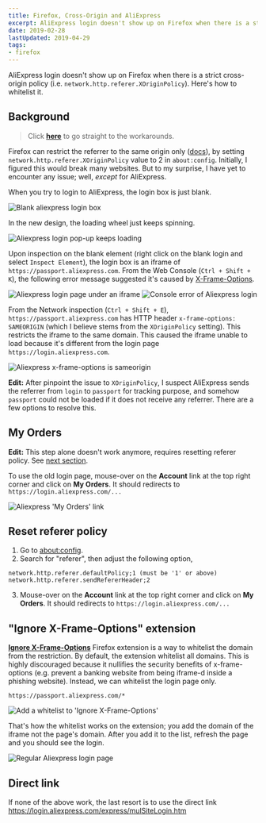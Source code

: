 ```yaml
---
title: Firefox, Cross-Origin and AliExpress
excerpt: AliExpress login doesn't show up on Firefox when there is a strict cross-origin policy.
date: 2019-02-28
lastUpdated: 2019-04-29
tags:
- firefox
---
```


AliExpress login doesn't show up on Firefox when there is a strict cross-origin policy (i.e. `network.http.referer.XOriginPolicy`). Here's how to whitelist it.

## Background

> Click [**here**](#My-Orders) to go straight to the workarounds.

Firefox can restrict the referrer to the same origin only ([docs](https://wiki.mozilla.org/Security/Referrer)), by setting `network.http.referer.XOriginPolicy` value to 2 in `about:config`. Initially, I figured this would break many websites. But to my surprise, I have yet to encounter any issue; well, *except* for AliExpress.

When you try to login to AliExpress, the login box is just blank.

![Blank aliexpress login box](20190228/no-login.png)

In the new design, the loading wheel just keeps spinning.

![Aliexpress login pop-up keeps loading](20190228/invalid-login.png)

Upon inspection on the blank element (right click on the blank login and select `Inspect Element`), the login box is an iframe of `https://passport.aliexpress.com`. From the Web Console (`Ctrl + Shift + K`), the following error message suggested it's caused by [X-Frame-Options](https://developer.mozilla.org/en-US/docs/Web/HTTP/Headers/X-Frame-Options).

![Aliexpress login page under an iframe](20190228/iframe.png)
![Console error of Aliexpress login](20190228/x-frame.png)

From the Network inspection (`Ctrl + Shift + E`), `https://passport.aliexpress.com` has HTTP header `x-frame-options: SAMEORIGIN` (which I believe stems from the `XOriginPolicy` setting). This restricts the iframe to the same domain. This caused the iframe unable to load because it's different from the login page `https://login.aliexpress.com`.

![Aliexpress x-frame-options is sameorigin](20190228/sameorigin.png)

**Edit:** After pinpoint the issue to `XOriginPolicy`, I suspect AliExpress sends the referrer from `login` to `passport` for tracking purpose, and somehow `passport` could not be loaded if it does not receive any referrer. There are a few options to resolve this.

## My Orders

**Edit:** This step alone doesn't work anymore, requires resetting referer policy. See [next section](#Reset-referer-policy).

To use the old login page, mouse-over on the **Account** link at the top right corner and click on **My Orders**. It should redirects to `https://login.aliexpress.com/...`

![Aliexpress 'My Orders' link](20190228/my-orders.png)

## Reset referer policy

1. Go to [about:config](about:config).
2. Search for "referer", then adjust the following option,

  ```
  network.http.referer.defaultPolicy;1 (must be '1' or above)
  network.http.referer.sendRefererHeader;2
  ```

3. Mouse-over on the **Account** link at the top right corner and click on **My Orders**. It should redirects to `https://login.aliexpress.com/...`

## "Ignore X-Frame-Options" extension

[**Ignore X-Frame-Options**](https://addons.mozilla.org/en-US/firefox/addon/ignore-x-frame-options-header/) Firefox extension is a way to whitelist the domain from the restriction. By default, the extension whitelist all domains. This is highly discouraged because it nullifies the security benefits of x-frame-options (e.g. prevent a banking website from being iframe-d inside a phishing website). Instead, we can whitelist the login page only.

```
https://passport.aliexpress.com/*
```

![Add a whitelist to 'Ignore X-Frame-Options'](20190228/whitelist.png)

That's how the whitelist works on the extension; you add the domain of the iframe not the page's domain. After you add it to the list, refresh the page and you should see the login.

![Regular Aliexpress login page](20190228/login.png)

## Direct link

If none of the above work, the last resort is to use the direct link https://login.aliexpress.com/express/mulSiteLogin.htm